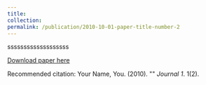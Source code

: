 ```yaml
---
title: 
collection: 
permalink: /publication/2010-10-01-paper-title-number-2
---
```

sssssssssssssssssss

[Download paper here](http://academicpages.github.io/files/paper2.pdf)

Recommended citation: Your Name, You. (2010). "" <i>Journal 1</i>. 1(2).
